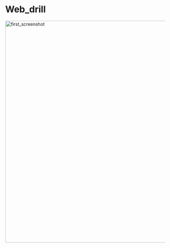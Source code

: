 # Web_drill

<img width="697" alt="first_screenshot" src="https://user-images.githubusercontent.com/75158852/209722758-02a3f9fb-875a-4709-b2cd-27f4dafa126c.png">
